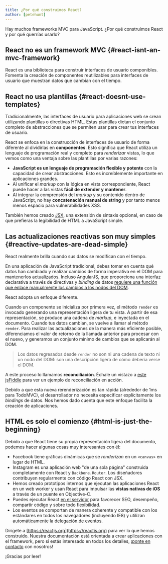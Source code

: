 ```yaml
---
title: ¿Por qué construimos React?
author: [petehunt]
---
```


Hay muchos frameworks MVC para JavaScript. ¿Por qué construimos React y por qué
querrías usarlo?

## React no es un framework MVC {#react-isnt-an-mvc-framework}

React es una biblioteca para construir interfaces de usuario componibles. Fomenta la creación de
componentes reutilizables para interfaces de usuario que muestran datos que
cambian con el tiempo.

## React no usa plantillas {#react-doesnt-use-templates}

Tradicionalmente, las interfaces de usuario para aplicaciones web se crean
utilizando plantillas o directivas HTML. Estas plantillas dictan el conjunto
completo de abstracciones que se permiten usar para crear tus interfaces de usuario.

React se enfoca en la construcción de interfaces de usuario de forma diferente
al dividirlas en **componentes**. Esto significa que React utiliza un lenguaje de
programación real y completo para _renderizar_ vistas, lo que vemos como una
ventaja sobre las plantillas por varias razones:

- **JavaScript es un lenguaje de programación flexible y potente** con la capacidad
  de crear abstracciones. Esto es increíblemente importante en aplicaciones grandes.
- Al unificar el _markup_ con la lógica en vista correspondiente, React puede
  hacer a las vistas **fácil de extender y mantener**.
- Al integrar la comprensión del _markup_ y su contenido dentro de JavaScript,
  no hay **concatenación manual de string** y por tanto menos menos espacio
  para vulnerabilidades XSS.

También hemos creado [JSX](/docs/jsx-in-depth.html), una extensión de sintaxis
opcional, en caso de que prefieras la legibilidad de HTML a JavaScript simple.

## Las actualizaciones reactivas son muy simples {#reactive-updates-are-dead-simple}

React realmente brilla cuando sus datos se modifican con el tiempo.

En una aplicación de JavaScript tradicional, debes tomar en cuenta qué datos han
cambiado y realizar cambios de forma imperativa en el DOM para mantenerlos actualizados.
Incluso AngularJS, que proporciona una interfaz declarativa a través de directivas
y _binding_ de datos [requiere una función que enlace manualmente los cambios a los nodos del DOM](https://code.angularjs.org/1.0.8/docs/guide/directive#reasonsbehindthecompilelinkseparation).

React adopta un enfoque diferente.

Cuando un componente se inicializa por primera vez, el método `render` es invocado
generando una representación ligera de tu vista. A partir de esa representación,
se produce una cadena de _markup_, e inyectada en el documento.
Cuando tus datos cambian, se vuelve a llamar al método `render`. Para realizar
las actualizaciones de la manera más eficiente posible, diferenciamos el valor
de retorno de la llamada anterior para procesar con el nuevo, y generamos un
conjunto mínimo de cambios que se aplicarán al DOM.

> Los datos regresados desde `render` no son ni una cadena de texto ni un nodo
> del DOM: son una descripción ligera de cómo debería verse el DOM.

A este proceso lo llamamos **reconciliación**. Échale un vistazo a [este jsFiddle](http://jsfiddle.net/2h6th4ju/)
para ver un ejemplo de reconciliación en acción.

Debido a que esta nueva rerenderización es tan rápida (alrededor de 1ms para TodoMVC),
el desarrollador no necesita especificar explícitamente los _bindings_ de datos.
Nos hemos dado cuenta que este enfoque facilita la creación de aplicaciones.

## HTML es solo el comienzo {#html-is-just-the-beginning}

Debido a que React tiene su propia representación ligera del documento, podemos
hacer algunas cosas muy interesantes con él:

- Facebook tiene gráficas dinámicas que se _renderizan_ en un `<canvas>` en lugar
  de HTML.
- Instagram es una aplicación web "de una sola página" construida completamente con
  React y `Backbone.Router`. Los diseñadores contribuyen regularmente con código
  React con JSX.
- Hemos creado prototipos internos que ejecutan las aplicaciones React en un web
  worker y usan React para impulsar las **vistas nativas de iOS** a través de un
  puente en Objective-C.
- Puedes ejecutar React
  [en el servidor](https://github.com/petehunt/react-server-rendering-example)
  para favorecer SEO, desempeño, compartir código y sobre todo flexibilidad.
- Los eventos se comportan de manera coherente y compatible con los estándares
  en todos los navegadores (incluyendo IE8) y utilizan automáticamente la
  [delegación de eventos](http://davidwalsh.name/event-delegate).

Dirígete a [https://reactjs.org](https://reactjs.org) para ver lo que hemos
construido. Nuestra documentación está orientada a crear  aplicaciones con el
framework, pero si estás interesado en todos los detalles, ¡[ponte en contacto](/support.html)
 con nosotros!

¡Gracias por leer!
